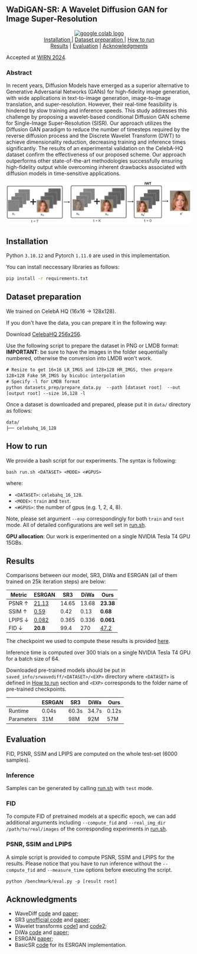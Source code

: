 ## WaDiGAN-SR: A Wavelet Diffusion GAN for Image Super-Resolution ##

<div align="center">
    <a href="https://colab.research.google.com/drive/1EHcwoRwpzC5NTJVOe6rTPv6fN1yxSQ5X?usp=sharing"><img src="https://colab.research.google.com/assets/colab-badge.svg" height="18" alt="google colab logo"></a>
    <br>
    <a href="#installation"> Installation </a> | <a href="#dataset-preparation"> Dataset preparation </a> | <a href="#how-to-run">How to run</a> 
    <br>
    <a href="#results">Results</a> | <a href="#evaluation">Evaluation</a> | <a href="#acknowledgments">Acknowledgments</a> 
    <br>
</div>  

Accepted at [WIRN 2024](https://www.siren-neural-net.it/wirn-2024/).
### Abstract ###
In recent years, Diffusion Models have emerged as a superior alternative to Generative Adversarial Networks (GANs) for high-fidelity image generation, with wide applications in text-to-image generation, image-to-image translation, and super-resolution. However, their real-time feasibility is hindered by slow training and inference speeds. This study addresses this challenge by proposing a wavelet-based conditional Diffusion GAN scheme for Single-Image Super-Resolution (SISR). Our approach utilizes the Diffusion GAN paradigm to reduce the number of timesteps required by the reverse diffusion process and the Discrete Wavelet Transform (DWT) to achieve dimensionality reduction, decreasing training and inference times significantly. The results of an experimental validation on the CelebA-HQ dataset confirm the effectiveness of our proposed scheme. Our approach outperforms other state-of-the-art methodologies successfully ensuring high-fidelity output while overcoming inherent drawbacks associated with diffusion models in time-sensitive applications.

<p align="left">
  <img src="./assets/backward_diff_proc.png" width="700" alt="Alt Text">
</p>


## Installation ##
Python `3.10.12` and Pytorch `1.11.0` are used in this implementation.

You can install neccessary libraries as follows:
```bash
pip install -r requirements.txt
```

## Dataset preparation ##
We trained on CelebA HQ (16x16 -> 128x128). 

If you don't have the data, you can prepare it in the following way:

Download [CelebaHQ 256x256](https://www.kaggle.com/datasets/badasstechie/celebahq-resized-256x256).

Use the following script to prepare the dataset in PNG or LMDB format:  
**IMPORTANT**: be sure to have the images in the folder sequentially numbered, otherwise the conversion into LMDB won't work.
```
# Resize to get 16×16 LR_IMGS and 128×128 HR_IMGS, then prepare 128×128 Fake SR_IMGS by bicubic interpolation
# Specify -l for LMDB format
python datasets_prep/prepare_data.py  --path [dataset root]  --out [output root] --size 16,128 -l
```

Once a dataset is downloaded and prepared, please put it in `data/` directory as follows:
```
data/
├── celebahq_16_128
```

## How to run ##
We provide a bash script for our experiments. The syntax is following:
```
bash run.sh <DATASET> <MODE> <#GPUS>
```
where: 
- `<DATASET>`: `celebahq_16_128`.
- `<MODE>`: `train` and `test`.
- `<#GPUS>`: the number of gpus (e.g. 1, 2, 4, 8).

Note, please set argument `--exp` correspondingly for both `train` and `test` mode. All of detailed configurations are well set in [run.sh](./run.sh). 

**GPU allocation**: Our work is experimented on a single NVIDIA Tesla T4 GPU 15GBs.


## Results ##
Comparisons between our model, SR3, DiWa and ESRGAN (all of them trained on 25k iteration steps) are below:
<table>
  <thead>
    <tr>
      <th>Metric</th>
      <th>ESRGAN</th>
      <th>SR3</th>
      <th>DiWa</th>
      <th><strong>Ours</strong></th>
    </tr>
  </thead>
  <tbody>
    <tr>
      <td>PSNR ↑</td>
      <td><u>21.13</u></td>
      <td>14.65</td>
      <td>13.68</td>
      <td><strong>23.38</strong></td>
    </tr>
    <tr>
      <td>SSIM ↑</td>
      <td><u>0.59</u></td>
      <td>0.42</td>
      <td>0.13</td>
      <td><strong>0.68</strong></td>
    </tr>
    <tr>
      <td>LPIPS ↓</td>
      <td><u>0.082</u></td>
      <td>0.365</td>
      <td>0.336</td>
      <td><strong>0.061</strong></td>
    </tr>
    <tr>
      <td>FID ↓</td>
      <td><strong>20.8</strong></td>
      <td>99.4</td>
      <td>270</td>
      <td><u>47.2</u></td>
    </tr>
  </tbody>
</table>

The checkpoint we used to compute these results is provided [here]().

Inference time is computed over 300 trials on a single NVIDIA Tesla T4 GPU for a batch size of 64.

Downloaded pre-trained models should be put in `saved_info/srwavediff/<DATASET>/<EXP>` directory where `<DATASET>` is defined in [How to run](#how-to-run) section and `<EXP>` corresponds to the folder name of pre-trained checkpoints.

<table>
  <thead>
    <tr>
      <th></th>
      <th>ESRGAN</th>
      <th>SR3</th>
      <th>DiWa</th>
      <th><strong>Ours</strong></th>
    </tr>
  </thead>
  <tbody>
    <tr>
      <td>Runtime</td>
      <td>0.04s</td>
      <td>60.3s</td>
      <td>34.7s</td>
      <td>0.12s</td>
    </tr>
    <tr>
      <td>Parameters</td>
      <td>31M</td>
      <td>98M</td>
      <td>92M</td>
      <td>57M</td>
    </tr>
  </tbody>
</table>


## Evaluation ##
FID, PSNR, SSIM and LPIPS are computed on the whole test-set (6000 samples).

### Inference ###
Samples can be generated by calling [run.sh](./run.sh) with `test` mode.

### FID ###
To compute FID of pretrained models at a specific epoch, we can add additional arguments including ```--compute_fid``` and ```--real_img_dir /path/to/real/images``` of the corresponding experiments in [run.sh](./run.sh).

### PSNR, SSIM and LPIPS ###
A simple script is provided to compute PSNR, SSIM and LPIPS for the results. Please notice that you have to run inference without the ```--compute_fid``` and ```--measure_time``` options before executing the script.
```
python /benchmark/eval.py -p [result root]
```

## Acknowledgments
- WaveDiff [code](https://github.com/VinAIResearch/WaveDiff) and [paper](https://arxiv.org/abs/2211.16152);
- SR3 [unofficial code](https://github.com/Janspiry/Image-Super-Resolution-via-Iterative-Refinement/tree/master) and [paper](https://arxiv.org/abs/2104.07636);
- Wavelet transforms [code1](https://github.com/LiQiufu/WaveCNet) and [code2](https://github.com/fbcotter/pytorch_wavelets);
- DiWa [code](https://github.com/Brian-Moser/diwa) and [paper](https://arxiv.org/abs/2304.01994);
- ESRGAN [paper](https://arxiv.org/abs/1809.00219);
- BasicSR [code](https://github.com/XPixelGroup/BasicSR) for its ESRGAN implementation.



